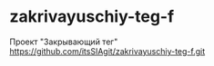 # zakrivayuschiy-teg-f
Проект "Закрывающий тег"  
https://github.com/itsSIAgit/zakrivayuschiy-teg-f.git
